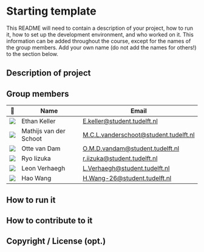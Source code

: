 ﻿# Starting template

This README will need to contain a description of your project, how to run it, how to set up the development environment, and who worked on it.
This information can be added throughout the course, except for the names of the group members.
Add your own name (do not add the names for others!) to the section below.

## Description of project

## Group members

| 📸 | Name | Email |
|---|---|---|
| ![](https://media-exp1.licdn.com/dms/image/C4E03AQGOt0or20aomQ/profile-displayphoto-shrink_200_200/0?e=1586995200&v=beta&t=7LrFWgi9_kjDZ1P69L3ivYMbFJbbgjszO9n5_dfCH8k) | Ethan Keller | E.keller@student.tudelft.nl |
| ![](https://www.mupload.nl/img/abjh9403dq.jpg) | Mathijs van der Schoot | M.C.L.vanderschoot@student.tudelft.nl|
| ![](https://www.mupload.nl/img/eug90128ssv0.jpg) | Otte van Dam | O.M.D.vandam@student.tudelft.nl|
| ![](https://www.mupload.nl/img/r10oz87.21.25.jpeg)|Ryo Iizuka|r.iizuka@student.tudelft.nl|
| ![](https://www.mupload.nl/img/ephyjcq4f.net-resizeimage.jpg)|Leon Verhaegh| L.Verhaegh@student.tudelft.nl|
| ![](https://www.mupload.nl/img/zoqxpz3jer7jh.jpg)|Hao Wang| H.Wang-26@student.tudelft.nl|

<!-- Instructions (remove once assignment has been completed -->
<!-- - Add (only!) your own name to the table above (use Markdown formatting) -->
<!-- - Mention your *student* email address -->
<!-- - Preferably add a recognisable photo, otherwise add your GitLab photo -->
<!-- - (please make sure the photos have the same size) --> 

## How to run it

## How to contribute to it

## Copyright / License (opt.)
